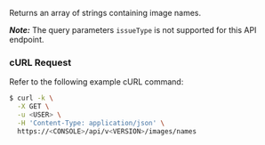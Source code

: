 Returns an array of strings containing image names.

_**Note:**_ The query parameters `issueType` is not supported for this API endpoint.

### cURL Request

Refer to the following example cURL command:

```bash
$ curl -k \
  -X GET \
  -u <USER> \
  -H 'Content-Type: application/json' \
  https://<CONSOLE>/api/v<VERSION>/images/names
```
